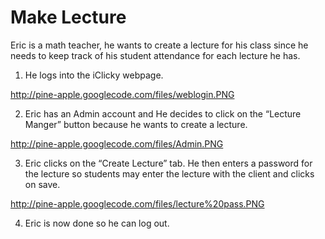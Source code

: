 # Make Lecture #

Eric is a math teacher, he wants to create a lecture for his class since he needs to keep track of his student attendance for each lecture he has.

1. He logs into the iClicky webpage.


http://pine-apple.googlecode.com/files/weblogin.PNG


2. Eric has an Admin account and He decides to click on the “Lecture Manger” button because he wants to create a lecture.


http://pine-apple.googlecode.com/files/Admin.PNG


3. Eric clicks on the “Create Lecture” tab. He then enters a password for the lecture so students may enter the lecture with the client and clicks on save.


http://pine-apple.googlecode.com/files/lecture%20pass.PNG


4. Eric is now done so he can log out.